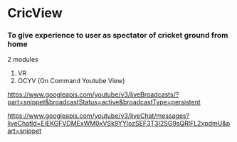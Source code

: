 # CricView
### To give experience to user as spectator of cricket ground from home
2 modules
1. VR
2. OCYV (On Command Youtube View)

https://www.googleapis.com/youtube/v3/liveBroadcasts/?part=snippet&broadcastStatus=active&broadcastType=persistent

https://www.googleapis.com/youtube/v3/liveChat/messages?liveChatId=EiEKGFVDMExWM0xVSk9YYlozSEF3T3I2SG9sQRIFL2xpdmU&part=snippet
